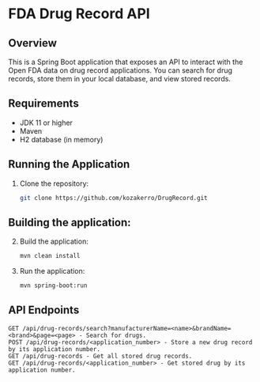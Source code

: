 # FDA Drug Record API

## Overview

This is a Spring Boot application that exposes an API to interact with the Open FDA data on drug record applications. You can search for drug records, store them in your local database, and view stored records.

## Requirements

- JDK 11 or higher
- Maven
- H2 database (in memory)

## Running the Application

1. Clone the repository:
   ```bash
   git clone https://github.com/kozakerro/DrugRecord.git

## Building the application:

2. Build the application:
   ```bash
   mvn clean install

3. Run the application:
   ```bash
   mvn spring-boot:run

## API Endpoints

    GET /api/drug-records/search?manufacturerName=<name>&brandName=<brand>&page=<page> - Search for drugs.
    POST /api/drug-records/<application_number> - Store a new drug record by its application number.
    GET /api/drug-records - Get all stored drug records.
    GET /api/drug-records/<application_number> - Get stored drug by its application number.
